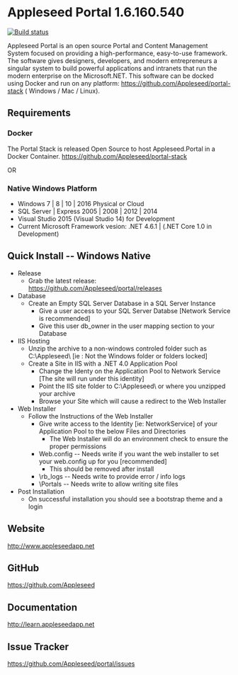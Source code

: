 # Appleseed Portal 1.6.160.540

[![Build status](https://ci.appveyor.com/api/projects/status/l34d30kqfnirw4ol?svg=true)](https://ci.appveyor.com/project/AnantCorporation/portal)

Appleseed Portal is an open source Portal and Content Management System focused on 
providing a high-performance, easy-to-use framework. The software gives designers, 
developers, and modern entrepreneurs a singular system to build powerful applications 
and intranets that run the modern enterprise on the Microsoft.NET.  This software can be
docked using Docker and run on any platform: https://github.com/Appleseed/portal-stack ( Windows / Mac / Linux).
 

## Requirements

### Docker
The Portal Stack is released Open Source to host Appleseed.Portal in a Docker Container.
https://github.com/Appleseed/portal-stack

OR

### Native Windows Platform
- Windows 7 | 8 | 10 | 2016 Physical or Cloud
- SQL Server | Express 2005 | 2008 | 2012 | 2014
- Visual Studio 2015 (Visual Studio 14) for Development
- Current Microsoft Framework vesion: .NET 4.6.1 | (.NET Core 1.0 in Development)

## Quick Install -- Windows Native
 * Release
   * Grab the latest release: https://github.com/Appleseed/portal/releases   
 * Database
   * Create an Empty SQL Server Database in a SQL Server Instance
     * Give a user access to your SQL Server Databse [Network Service is recommended]
     * Give this user db_owner in the user mapping section to your Database
 * IIS Hosting 
   * Unzip the archive to a non-windows controled folder such as C:\Appleseed\ [ie : Not the Windows folder or folders locked]
   * Create a Site in IIS with a .NET 4.0 Application Pool
     * Change the Identy on the Application Pool to Network Service [The site will run under this identity]
     * Point the IIS site folder to C:\Appleseed\  or where you unzipped your archive
     * Browse your Site which will cause a redirect to the Web Installer
 * Web Installer 
   * Follow the Instructions of the Web Installer
     * Give write access to the Identity [ie: NetworkService] of your Application Pool to the below Files and Directories
        * The Web Installer will do an environment check to ensure the proper permissions 
     * Web.config -- Needs write if you want the web installer to set your web.config up for you [recommended]
        * This should be removed after install
     * \rb_logs -- Needs write to provide error / info logs
     * \Portals -- Needs write to allow writing site files 
 * Post Installation
   * On successful installation you should see a bootstrap theme and a login
     


## Website 

http://www.appleseedapp.net

## GitHub 

https://github.com/Appleseed

## Documentation 

http://learn.appleseedapp.net

## Issue Tracker  

https://github.com/Appleseed/portal/issues

